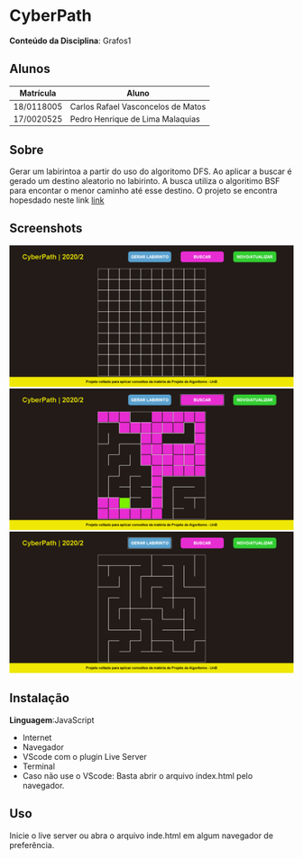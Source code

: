 # CyberPath

**Conteúdo da Disciplina**: Grafos1<br>

## Alunos
|Matrícula | Aluno |
| -- | -- |
| 18/0118005  |  Carlos Rafael Vasconcelos de Matos |
| 17/0020525  |  Pedro Henrique de Lima Malaquias |

## Sobre 
 Gerar um labirintoa a partir do uso do algoritomo DFS. Ao aplicar a buscar é gerado um destino aleatorio no labirinto. A busca utiliza o algoritimo BSF para encontar o menor caminho até esse destino. O projeto se encontra hopesdado neste link <a href="https://cyberpath.netlify.app" target="_top">link</a>
 

## Screenshots
![](img/TelaInicia.png)
![](img/buscarBfs.png)
![](img/gerarPath.png)

## Instalação 
**Linguagem**:JavaScript<br>
* Internet
* Navegador
* VScode com o plugin Live Server
* Terminal
* Caso não use o VScode: Basta abrir o arquivo index.html pelo navegador.

## Uso 
Inicie o live server ou abra o arquivo inde.html em algum navegador de preferência.


